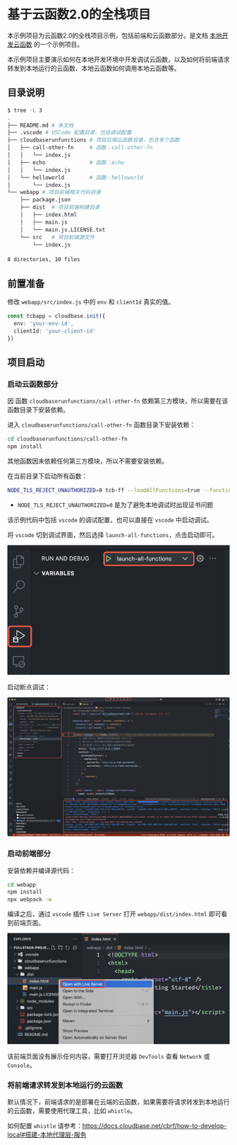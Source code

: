 # 基于云函数2.0的全栈项目

本示例项目为云函数2.0的全栈项目示例，包括前端和云函数部分。是文档 [本地开发云函数](https://docs.cloudbase.net/cbrf/how-to-develop-local) 的一个示例项目。

本示例项目主要演示如何在本地开发环境中开发调试云函数，以及如何将前端请求转发到本地运行的云函数、本地云函数如何调用本地云函数等。

## 目录说明

```sh
$ tree -L 3
.
├── README.md # 本文档
├── .vscode # VSCode 配置目录，包括调试配置
├── cloudbaserunfunctions # 项目后端云函数目录，包含多个函数
│   ├── call-other-fn     # 函数：call-other-fn
│   │   └── index.js
│   ├── echo              # 函数：echo
│   │   └── index.js
│   └── helloworld        # 函数：helloworld
│       └── index.js
└── webapp # 项目前端相关代码目录
    ├── package.json 
    ├── dist  # 项目前端构建目录
    │   ├── index.html
    │   ├── main.js
    │   └── main.js.LICENSE.txt
    └── src   # 项目前端源文件
        └── index.js

8 directories, 10 files
```

## 前置准备

修改 `webapp/src/index.js` 中的 `env` 和 `clientId` 真实的值。

```ts
const tcbapp = cloudbase.init({
  env: 'your-env-id',
  clientId: 'your-client-id'
})
```

## 项目启动

### 启动云函数部分

因 函数 `cloudbaserunfunctions/call-other-fn` 依赖第三方模块，所以需要在该函数目录下安装依赖。

进入 `cloudbaserunfunctions/call-other-fn` 函数目录下安装依赖：

```sh
cd cloudbaserunfunctions/call-other-fn
npm install
```

其他函数因未依赖任何第三方模块，所以不需要安装依赖。

在当前目录下启动所有函数：

```sh
NODE_TLS_REJECT_UNAUTHORIZED=0 tcb-ff --loadAllFunctions=true --functionsRoot=cloudbaserunfunctions --enableCors=true
```

* `NODE_TLS_REJECT_UNAUTHORIZED=0` 是为了避免本地调试时出现证书问题

该示例代码中包括 `vscode` 的调试配置，也可以直接在 `vscode` 中启动调试。

将 `vscode` 切到调试界面，然后选择 `launch-all-functions`，点击启动即可。

![launch-all-functions](launch-all-functions.png)

启动断点调试：

![breakpoint-debugging](breakpoint-debugging.png)

### 启动前端部分

安装依赖并编译源代码：

```sh
cd webapp
npm install
npx webpack -w
```

编译之后，通过 `vscode` 插件 `Live Server` 打开 `webapp/dist/index.html` 即可看到前端页面。

![open-with-live-server](open-with-live-server.png)

该前端页面没有展示任何内容，需要打开浏览器 `DevTools` 查看 `Network` 或 `Console`。

### 将前端请求转发到本地运行的云函数

默认情况下，前端请求的是部署在云端的云函数，如果需要将请求转发到本地运行的云函数，需要使用代理工具，比如 `whistle`。

如何配置 `whistle` 请参考：<https://docs.cloudbase.net/cbrf/how-to-develop-local#搭建-本地代理层-服务>
